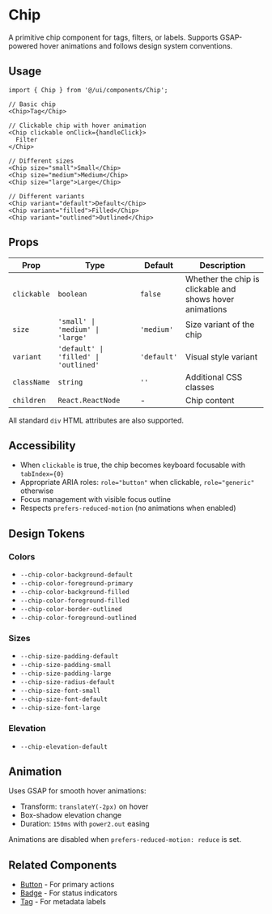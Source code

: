 # Chip

A primitive chip component for tags, filters, or labels. Supports GSAP-powered hover animations and follows design system conventions.

## Usage

```tsx
import { Chip } from '@/ui/components/Chip';

// Basic chip
<Chip>Tag</Chip>

// Clickable chip with hover animation
<Chip clickable onClick={handleClick}>
  Filter
</Chip>

// Different sizes
<Chip size="small">Small</Chip>
<Chip size="medium">Medium</Chip>
<Chip size="large">Large</Chip>

// Different variants
<Chip variant="default">Default</Chip>
<Chip variant="filled">Filled</Chip>
<Chip variant="outlined">Outlined</Chip>
```

## Props

| Prop        | Type                                  | Default     | Description                                              |
| ----------- | ------------------------------------- | ----------- | -------------------------------------------------------- |
| `clickable` | `boolean`                             | `false`     | Whether the chip is clickable and shows hover animations |
| `size`      | `'small' \| 'medium' \| 'large'`      | `'medium'`  | Size variant of the chip                                 |
| `variant`   | `'default' \| 'filled' \| 'outlined'` | `'default'` | Visual style variant                                     |
| `className` | `string`                              | `''`        | Additional CSS classes                                   |
| `children`  | `React.ReactNode`                     | -           | Chip content                                             |

All standard `div` HTML attributes are also supported.

## Accessibility

- When `clickable` is true, the chip becomes keyboard focusable with `tabIndex={0}`
- Appropriate ARIA roles: `role="button"` when clickable, `role="generic"` otherwise
- Focus management with visible focus outline
- Respects `prefers-reduced-motion` (no animations when enabled)

## Design Tokens

### Colors

- `--chip-color-background-default`
- `--chip-color-foreground-primary`
- `--chip-color-background-filled`
- `--chip-color-foreground-filled`
- `--chip-color-border-outlined`
- `--chip-color-foreground-outlined`

### Sizes

- `--chip-size-padding-default`
- `--chip-size-padding-small`
- `--chip-size-padding-large`
- `--chip-size-radius-default`
- `--chip-size-font-small`
- `--chip-size-font-default`
- `--chip-size-font-large`

### Elevation

- `--chip-elevation-default`

## Animation

Uses GSAP for smooth hover animations:

- Transform: `translateY(-2px)` on hover
- Box-shadow elevation change
- Duration: `150ms` with `power2.out` easing

Animations are disabled when `prefers-reduced-motion: reduce` is set.

## Related Components

- [Button](../Button/) - For primary actions
- [Badge](../Badge/) - For status indicators
- [Tag](../Tag/) - For metadata labels

